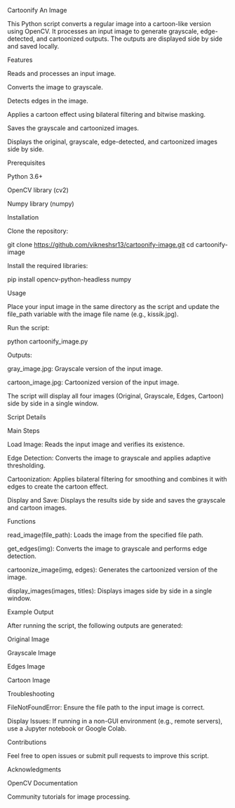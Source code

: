 Cartoonify An Image

This Python script converts a regular image into a cartoon-like version using OpenCV. It processes an input image to generate grayscale, edge-detected, and cartoonized outputs. The outputs are displayed side by side and saved locally.

Features

Reads and processes an input image.

Converts the image to grayscale.

Detects edges in the image.

Applies a cartoon effect using bilateral filtering and bitwise masking.

Saves the grayscale and cartoonized images.

Displays the original, grayscale, edge-detected, and cartoonized images side by side.



Prerequisites

Python 3.6+

OpenCV library (cv2)

Numpy library (numpy)



Installation

Clone the repository:

git clone https://github.com/vikneshsr13/cartoonify-image.git
cd cartoonify-image

Install the required libraries:

pip install opencv-python-headless numpy



Usage

Place your input image in the same directory as the script and update the file_path variable with the image file name (e.g., kissik.jpg).

Run the script:

python cartoonify_image.py



Outputs:

gray_image.jpg: Grayscale version of the input image.

cartoon_image.jpg: Cartoonized version of the input image.

The script will display all four images (Original, Grayscale, Edges, Cartoon) side by side in a single window.

Script Details

Main Steps

Load Image:
Reads the input image and verifies its existence.

Edge Detection:
Converts the image to grayscale and applies adaptive thresholding.

Cartoonization:
Applies bilateral filtering for smoothing and combines it with edges to create the cartoon effect.

Display and Save:
Displays the results side by side and saves the grayscale and cartoon images.

Functions

read_image(file_path): Loads the image from the specified file path.

get_edges(img): Converts the image to grayscale and performs edge detection.

cartoonize_image(img, edges): Generates the cartoonized version of the image.

display_images(images, titles): Displays images side by side in a single window.

Example Output

After running the script, the following outputs are generated:

Original Image

Grayscale Image

Edges Image

Cartoon Image

Troubleshooting

FileNotFoundError: Ensure the file path to the input image is correct.

Display Issues: If running in a non-GUI environment (e.g., remote servers), use a Jupyter notebook or Google Colab.

Contributions

Feel free to open issues or submit pull requests to improve this script.

Acknowledgments

OpenCV Documentation

Community tutorials for image processing.

